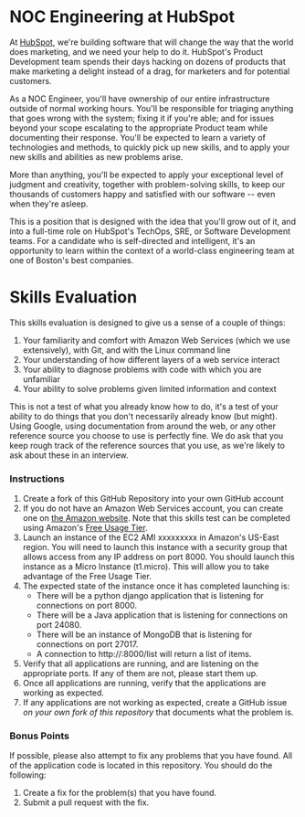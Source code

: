 NOC Engineering at HubSpot
==========================

At [HubSpot](http://hubspot.com/ "HubSpot"), we're building software that will change the way that the world does marketing, and we need your help to do it.  HubSpot's Product Development team spends their days hacking on dozens of products that make marketing a delight instead of a drag, for marketers and for potential customers.

As a NOC Engineer, you'll have ownership of our entire infrastructure outside of normal working hours.  You'll be responsible for triaging anything that goes wrong with the system; fixing it if you're able; and for issues beyond your scope escalating to the appropriate Product team while documenting their response.  You'll be expected to learn a variety of technologies and methods, to quickly pick up new skills, and to apply your new skills and abilities as new problems arise.

More than anything, you'll be expected to apply your exceptional level of judgment and creativity, together with problem-solving skills, to keep our thousands of customers happy and satisfied with our software -- even when they're asleep.

This is a position that is designed with the idea that you'll grow out of it, and into a full-time role on HubSpot's TechOps, SRE, or Software Development teams.  For a candidate who is self-directed and intelligent, it's an opportunity to learn within the context of a world-class engineering team at one of Boston's best companies.


Skills Evaluation
=================
This skills evaluation is designed to give us a sense of a couple of things:
1. Your familiarity and comfort with Amazon Web Services (which we use extensively), with Git, and with the Linux command line
2. Your understanding of how different layers of a web service interact
3. Your ability to diagnose problems with code with which you are unfamiliar
4. Your ability to solve problems given limited information and context

This is not a test of what you already know how to do, it's a test of your ability to do things that you don't necessarily already know (but might).  Using Google, using documentation from around the web, or any other reference source you choose to use is perfectly fine.  We do ask that you keep rough track of the reference sources that you use, as we're likely to ask about these in an interview.

### Instructions
1. Create a fork of this GitHub Repository into your own GitHub account
2. If you do not have an Amazon Web Services account, you can create one on [the Amazon website](https://portal.aws.amazon.com/gp/aws/developer/registration/index.html).  Note that this skills test can be completed using Amazon's [Free Usage Tier](http://aws.amazon.com/free/).
3. Launch an instance of the EC2 AMI xxxxxxxxx in Amazon's US-East region.  You will need to launch this instance with a security group that allows access from any IP address on port 8000.  You should launch this instance as a Micro Instance (t1.micro).  This will allow you to take advantage of the Free Usage Tier.
4. The expected state of the instance once it has completed launching is:
    * There will be a python django application that is listening for connections on port 8000.
    * There will be a Java application that is listening for connections on port 24080.
    * There will be an instance of MongoDB that is listening for connections on port 27017.
    * A connection to http://<instance public ip>:8000/list will return a list of items.
5. Verify that all applications are running, and are listening on the appropriate ports.  If any of them are not, please start them up.
6. Once all applications are running, verify that the applications are working as expected.
7. If any applications are not working as expected, create a GitHub issue _on your own fork of this repository_ that documents what the problem is.

### Bonus Points
If possible, please also attempt to fix any problems that you have found.  All of the application code is located in this repository.  You should do the following:
1. Create a fix for the problem(s) that you have found.
2. Submit a pull request with the fix.